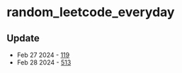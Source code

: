 # random_leetcode_everyday

## Update 
- Feb 27 2024 - [119](https://leetcode.com/problems/pascals-triangle-ii/description/)
- Feb 28 2024 - [513](https://leetcode.com/problems/find-bottom-left-tree-value/description)